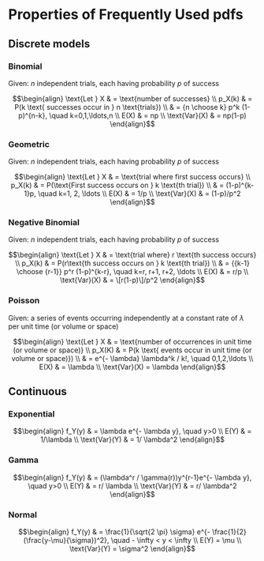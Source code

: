 # Properties of Frequently Used pdfs

## Discrete models

### Binomial
Given: $n$ independent trials, each having probability $p$ of success

$$\begin{align}
\text{Let } X & = \text{number of successes} \\
p_X(k) & = P(k \text{ successes occur in } n \text{trials}) \\
& = {n \choose k} p^k (1-p)^{n-k}, \quad k=0,1,\ldots,n \\
E(X) & = np \\
\text{Var}(X) & = np(1-p)
\end{align}$$

### Geometric
Given: $n$ independent trials, each having probability $p$ of success

$$\begin{align}
\text{Let } X & = \text{trial where first success occurs} \\
p_X(k) & = P(\text{First success occurs on } k \text{th trial}) \\
& = (1-p)^{k-1}p, \quad k=1, 2, \ldots \\
E(X) & = 1/p \\
\text{Var}(X) & = (1-p)/p^2
\end{align}$$

### Negative Binomial
Given: $n$ independent trials, each having probability $p$ of success

$$\begin{align}
\text{Let } X & = \text{trial where} r \text{th  success occurs} \\
p_X(k) & = P(r\text{th success occurs on } k \text{th trial}) \\
& = {{k-1} \choose {r-1}} p^r (1-p)^{k-r}, \quad k=r, r+1, r+2, \ldots \\
E(X) & = r/p \\
\text{Var}(X) & = \[r(1-p)\]/p^2
\end{align}$$

### Poisson
Given: a series of events occurring independently at a constant rate of $\lambda$ per unit time (or volume or space)

$$\begin{align}
\text{Let } X & = \text{number of occurrences in unit time (or volume or space)} \\
p_X(K) & = P(k \text{ events occur in unit time (or volume or space)}) \\
& = e^{- \lambda} \lambda^k / k!, \quad 0,1,2,\ldots \\
E(X) & = \lambda \\
\text{Var}(X) = \lambda 
\end{align}$$

## Continuous

### Exponential

$$\begin{align}
f_Y(y) & = \lambda e^{- \lambda y}, \quad y>0 \\
E(Y) & = 1/\lambda \\
\text{Var}(Y) & = 1/ \lambda^2 
\end{align}$$

### Gamma

$$\begin{align}
f_Y(y) & = (\lambda^r / \gamma(r))y^{r-1}e^{- \lambda y}, \quad y>0 \\
E(Y) & = r/ \lambda \\
\text{Var}(Y) & = r/ \lambda^2
\end{align}$$

### Normal

$$\begin{align}
f_Y(y) & = \frac{1}{\sqrt{2 \pi} \sigma} e^{- \frac{1}{2} (\frac{y-\mu}{\sigma})^2}, \quad - \infty < y < \infty \\
E(Y) = \mu \\
\text{Var}(Y) = \sigma^2
\end{align}$$


